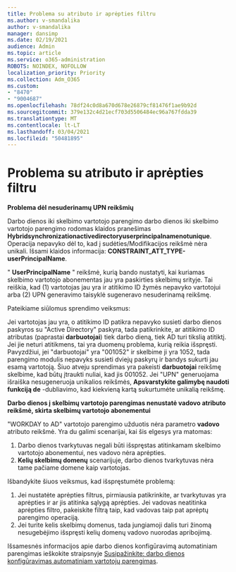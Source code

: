 ```yaml
---
title: Problema su atributo ir aprėpties filtru
ms.author: v-smandalika
author: v-smandalika
manager: dansimp
ms.date: 02/19/2021
audience: Admin
ms.topic: article
ms.service: o365-administration
ROBOTS: NOINDEX, NOFOLLOW
localization_priority: Priority
ms.collection: Adm_O365
ms.custom:
- "8470"
- "9004687"
ms.openlocfilehash: 78df24c0d8a670d678e26879cf81476f1ae9b92d
ms.sourcegitcommit: 379e132c4d21ecf703d5506484ec96a767fdda39
ms.translationtype: MT
ms.contentlocale: lt-LT
ms.lasthandoff: 03/04/2021
ms.locfileid: "50481895"
---
```

# <a name="problem-with-attribute-and-scoping-filter"></a>Problema su atributo ir aprėpties filtru

**Problema dėl nesuderinamų UPN reikšmių**

Darbo dienos iki skelbimo vartotojo parengimo darbo dienos iki skelbimo vartotojo parengimo rodomas klaidos pranešimas **Hybridsynchronizationactivedirectoryuserprincipalnamenotunique**. Operacija nepavyko dėl to, kad į sudėties/Modifikacijos reikšmė nėra unikali. Išsami klaidos informacija: **CONSTRAINT_ATT_TYPE-userPrincipalName**.

" **UserPrincipalName** " reikšmė, kurią bando nustatyti, kai kuriamas skelbimo vartotojo abonementas jau yra paskirties skelbimų srityje. Tai reiškia, kad (1) vartotojas jau yra ir atitikimo ID žymės nepavyko vartotojui arba (2) UPN generavimo taisyklė sugeneravo nesuderinamą reikšmę.

Pateikiame siūlomus sprendimo veiksmus:

Jei vartotojas jau yra, o atitikimo ID patikra nepavyko susieti darbo dienos paskyros su "Active Directory" paskyra, tada patikrinkite, ar atitikimo ID atributas (paprastai **darbuotojai**) tiek darbo dieną, tiek AD turi tikslią atitiktį. Jei jie neturi atitikmens, tai yra duomenų problema, kurią reikia išspręsti. Pavyzdžiui, jei "darbuotojai" yra "001052" ir skelbime ji yra 1052, tada parengimo modulis nepavyks susieti dviejų paskyrų ir bandys sukurti jau esamą vartotoją. Šiuo atveju sprendimas yra pakeisti **darbuotojai** reikšmę skelbime, kad būtų įtraukti nuliai, kad jis 001052.
Jei "UPN" generuojama išraiška nesugeneruoja unikalios reikšmės, **Apsvarstykite galimybę naudoti funkciją de** -dubliavimo, kad kiekvieną kartą sukurtumėte unikalią reikšmę.

**Darbo dienos į skelbimų vartotojo parengimas nenustatė vadovo atributo reikšmė, skirta skelbimų vartotojo abonementui**

"WORKDAY to AD" vartotojo parengimo užduotis nėra parametro **vadovo** atributo reikšmė. Yra du galimi scenarijai, kai šis elgesys yra matomas:

1. Darbo dienos tvarkytuvas negali būti išspręstas atitinkamam skelbimo vartotojo abonementui, nes vadovo nėra aprėpties.
2. **Kelių skelbimų domenų** scenarijuje, darbo dienos tvarkytuvas nėra tame pačiame domene kaip vartotojas.

Išbandykite šiuos veiksmus, kad išspręstumėte problemą:

1. Jei nustatėte aprėpties filtrus, pirmiausia patikrinkite, ar tvarkytuvas yra aprėpties ir ar jis atitinka sąlygą aprėpties. Jei vadovas neatitinka aprėpties filtro, pakeiskite filtrą taip, kad vadovas taip pat aprėptų parengimo operaciją.
2. Jei turite kelis skelbimų domenus, tada jungiamoji dalis turi žinomą nesugebėjimo išspręsti kelių domenų vadovo nuorodas apribojimą.

Išsamesnės informacijos apie darbo dienos konfigūravimą automatiniam parengimas ieškokite straipsnyje [Susipažinkite: darbo dienos konfigūravimas automatiniam vartotojų parengimas](https://docs.microsoft.com/azure/active-directory/saas-apps/workday-inbound-tutorial).













